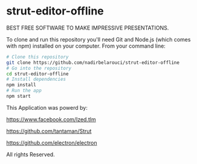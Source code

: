 # strut-editor-offline
BEST FREE SOFTWARE TO MAKE IMPRESSIVE PRESENTATIONS.


To clone and run this repository you'll need Git and Node.js (which comes with npm) installed on your computer. From your command line:

```bash
# Clone this repository
git clone https://github.com/nadirbelarouci/strut-editor-offline
# Go into the repository
cd strut-editor-offline
# Install dependencies
npm install
# Run the app
npm start
```

This Application was powerd by: 

https://www.facebook.com/Ized.tlm

https://github.com/tantaman/Strut

https://github.com/electron/electron


All rights Reserved.
